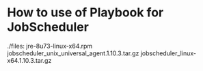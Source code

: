 # How to use of Playbook for JobScheduler

./files:
jre-8u73-linux-x64.rpm
jobscheduler_unix_universal_agent.1.10.3.tar.gz
jobscheduler_linux-x64.1.10.3.tar.gz
